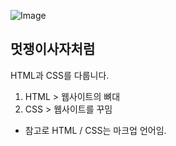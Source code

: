 ![Image](https://github.com/user-attachments/assets/e65e3622-d64a-4dc9-a7e2-55e66b6cb11e)

## 멋쟁이사자처럼

HTML과 CSS를 다룹니다.

1. HTML > 웹사이트의 뼈대
2. CSS > 웹사이트를 꾸밈

- 참고로 HTML / CSS는 마크업 언어임.
